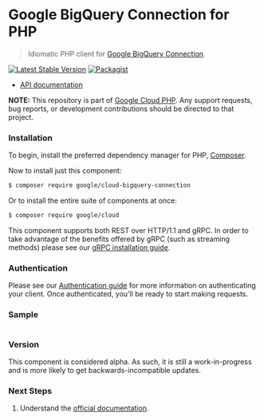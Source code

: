 # Google BigQuery Connection for PHP

> Idiomatic PHP client for [Google BigQuery Connection](https://cloud.google.com/bigquery/).

[![Latest Stable Version](https://poser.pugx.org/google/cloud-bigquery-connection/v/stable)](https://packagist.org/packages/google/cloud-bigquery-connection) [![Packagist](https://img.shields.io/packagist/dm/google/cloud-bigquery-connection.svg)](https://packagist.org/packages/google/cloud-bigquery-connection)

* [API documentation](http://googleapis.github.io/google-cloud-php/#/docs/cloud-bigquery-connection/latest/bigqueryconnection/readme)

**NOTE:** This repository is part of [Google Cloud PHP](https://github.com/googleapis/google-cloud-php). Any
support requests, bug reports, or development contributions should be directed to
that project.

### Installation

To begin, install the preferred dependency manager for PHP, [Composer](https://getcomposer.org/).

Now to install just this component:

```sh
$ composer require google/cloud-bigquery-connection
```

Or to install the entire suite of components at once:

```sh
$ composer require google/cloud
```

This component supports both REST over HTTP/1.1 and gRPC. In order to take advantage of the benefits offered by gRPC (such as streaming methods)
please see our [gRPC installation guide](https://cloud.google.com/php/grpc).

### Authentication

Please see our [Authentication guide](https://github.com/googleapis/google-cloud-php/blob/master/AUTHENTICATION.md) for more information
on authenticating your client. Once authenticated, you'll be ready to start making requests.

### Sample

```php
```

### Version

This component is considered alpha. As such, it is still a work-in-progress and is more likely to get backwards-incompatible updates.

### Next Steps

1. Understand the [official documentation](https://cloud.google.com/bigquery/docs).
